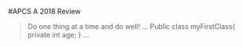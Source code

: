 #APCS A 2018 Review
> Do one thing at a time and do well!
...
Public class myFirstClass{
   private int age;
}
...
